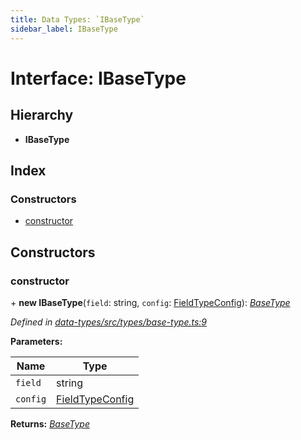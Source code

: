 ```yaml
---
title: Data Types: `IBaseType`
sidebar_label: IBaseType
---
```


# Interface: IBaseType

## Hierarchy

* **IBaseType**

## Index

### Constructors

* [constructor](ibasetype.md#constructor)

## Constructors

###  constructor

\+ **new IBaseType**(`field`: string, `config`: [FieldTypeConfig](../overview.md#fieldtypeconfig)): *[BaseType](../classes/basetype.md)*

*Defined in [data-types/src/types/base-type.ts:9](https://github.com/terascope/teraslice/blob/78714a985/packages/data-types/src/types/base-type.ts#L9)*

**Parameters:**

Name | Type |
------ | ------ |
`field` | string |
`config` | [FieldTypeConfig](../overview.md#fieldtypeconfig) |

**Returns:** *[BaseType](../classes/basetype.md)*
